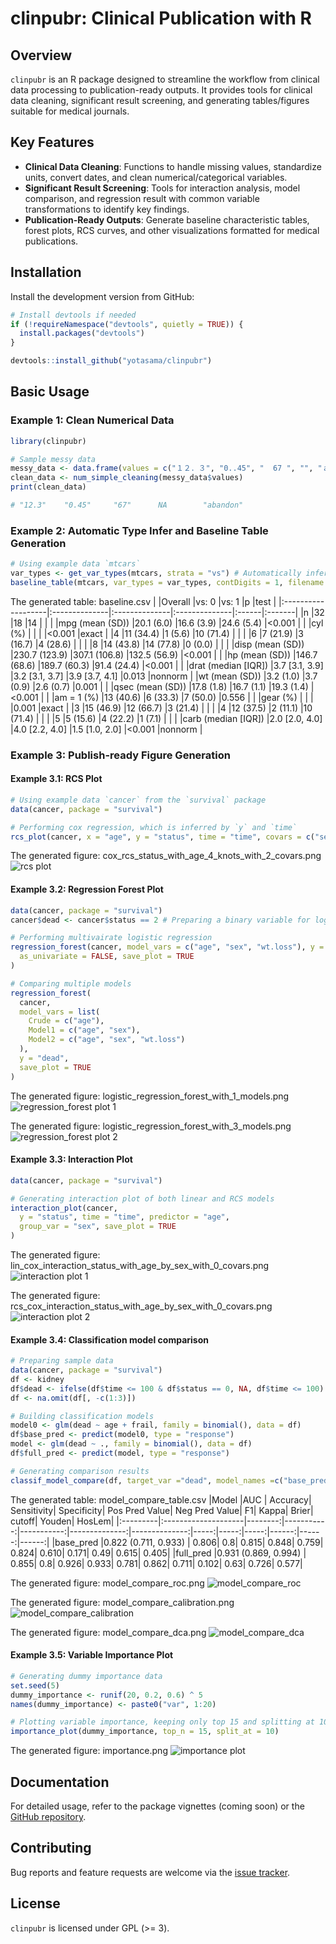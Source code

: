 # clinpubr: Clinical Publication with R

## Overview
`clinpubr` is an R package designed to streamline the workflow from clinical data processing to publication-ready outputs. It provides tools for clinical data cleaning, significant result screening, and generating tables/figures suitable for medical journals.

## Key Features
- **Clinical Data Cleaning**: Functions to handle missing values, standardize units, convert dates, and clean numerical/categorical variables.
- **Significant Result Screening**: Tools for interaction analysis, model comparison, and regression result with common variable transformations to identify key findings.
- **Publication-Ready Outputs**: Generate baseline characteristic tables, forest plots, RCS curves, and other visualizations formatted for medical publications.

## Installation
Install the development version from GitHub:

```r
# Install devtools if needed
if (!requireNamespace("devtools", quietly = TRUE)) {
  install.packages("devtools")
}

devtools::install_github("yotasama/clinpubr")
```

## Basic Usage
### Example 1: Clean Numerical Data
```r
library(clinpubr)

# Sample messy data
messy_data <- data.frame(values = c("１２．３", "0..45", "  67 ", "", "ａｂａｎｄｏｎ"))
clean_data <- num_simple_cleaning(messy_data$values)
print(clean_data)

# "12.3"    "0.45"     "67"      NA        "abandon"
```

### Example 2: Automatic Type Infer and Baseline Table Generation
```r
# Using example data `mtcars`
var_types <- get_var_types(mtcars, strata = "vs") # Automatically infer variable types
baseline_table(mtcars, var_types = var_types, contDigits = 1, filename = "baseline.csv")
```
The generated table: baseline.csv
|                    |Overall        |vs: 0          |vs: 1          |p      |test    |
|:-------------------|:--------------|:--------------|:--------------|:------|:-------|
|n                   |32             |18             |14             |       |        |
|mpg (mean (SD))     |20.1 (6.0)     |16.6 (3.9)     |24.6 (5.4)     |<0.001 |        |
|cyl (%)             |               |               |               |<0.001 |exact   |
|4                   |11 (34.4)      |1 (5.6)        |10 (71.4)      |       |        |
|6                   |7 (21.9)       |3 (16.7)       |4 (28.6)       |       |        |
|8                   |14 (43.8)      |14 (77.8)      |0 (0.0)        |       |        |
|disp (mean (SD))    |230.7 (123.9)  |307.1 (106.8)  |132.5 (56.9)   |<0.001 |        |
|hp (mean (SD))      |146.7 (68.6)   |189.7 (60.3)   |91.4 (24.4)    |<0.001 |        |
|drat (median [IQR]) |3.7 [3.1, 3.9] |3.2 [3.1, 3.7] |3.9 [3.7, 4.1] |0.013  |nonnorm |
|wt (mean (SD))      |3.2 (1.0)      |3.7 (0.9)      |2.6 (0.7)      |0.001  |        |
|qsec (mean (SD))    |17.8 (1.8)     |16.7 (1.1)     |19.3 (1.4)     |<0.001 |        |
|am = 1 (%)          |13 (40.6)      |6 (33.3)       |7 (50.0)       |0.556  |        |
|gear (%)            |               |               |               |0.001  |exact   |
|3                   |15 (46.9)      |12 (66.7)      |3 (21.4)       |       |        |
|4                   |12 (37.5)      |2 (11.1)       |10 (71.4)      |       |        |
|5                   |5 (15.6)       |4 (22.2)       |1 (7.1)        |       |        |
|carb (median [IQR]) |2.0 [2.0, 4.0] |4.0 [2.2, 4.0] |1.5 [1.0, 2.0] |<0.001 |nonnorm |


### Example 3: Publish-ready Figure Generation
#### Example 3.1: RCS Plot
```r
# Using example data `cancer` from the `survival` package
data(cancer, package = "survival")

# Performing cox regression, which is inferred by `y` and `time`
rcs_plot(cancer, x = "age", y = "status", time = "time", covars = c("sex", "ph.karno"), save_plot = TRUE)
```
The generated figure: cox_rcs_status_with_age_4_knots_with_2_covars.png
![rcs plot](sample_plots/cox_rcs_status_with_age_4_knots_with_2_covars.png)

#### Example 3.2: Regression Forest Plot
```r
data(cancer, package = "survival")
cancer$dead <- cancer$status == 2 # Preparing a binary variable for logistic regression

# Performing multivairate logistic regression
regression_forest(cancer, model_vars = c("age", "sex", "wt.loss"), y = "dead",
  as_univariate = FALSE, save_plot = TRUE
)

# Comparing multiple models
regression_forest(
  cancer,
  model_vars = list(
    Crude = c("age"),
    Model1 = c("age", "sex"),
    Model2 = c("age", "sex", "wt.loss")
  ),
  y = "dead",
  save_plot = TRUE
)
```
The generated figure: logistic_regression_forest_with_1_models.png
![regression_forest plot 1](sample_plots/logistic_regression_forest_with_1_models.png)

The generated figure: logistic_regression_forest_with_3_models.png
![regression_forest plot 2](sample_plots/logistic_regression_forest_with_3_models.png)


#### Example 3.3: Interaction Plot
```r
data(cancer, package = "survival")

# Generating interaction plot of both linear and RCS models
interaction_plot(cancer,
  y = "status", time = "time", predictor = "age",
  group_var = "sex", save_plot = TRUE
)
```
The generated figure: lin_cox_interaction_status_with_age_by_sex_with_0_covars.png
![interaction plot 1](sample_plots/lin_cox_interaction_status_with_age_by_sex_with_0_covars.png)

The generated figure: rcs_cox_interaction_status_with_age_by_sex_with_0_covars.png
![interaction plot 2](sample_plots/rcs_cox_interaction_status_with_age_by_sex_with_0_covars.png)


#### Example 3.4: Classification model comparison
```r
# Preparing sample data
data(cancer, package = "survival")
df <- kidney
df$dead <- ifelse(df$time <= 100 & df$status == 0, NA, df$time <= 100)
df <- na.omit(df[, -c(1:3)])

# Building classification models
model0 <- glm(dead ~ age + frail, family = binomial(), data = df)
df$base_pred <- predict(model0, type = "response")
model <- glm(dead ~ ., family = binomial(), data = df)
df$full_pred <- predict(model, type = "response")

# Generating comparison results
classif_model_compare(df, target_var ="dead", model_names =c("base_pred", "full_pred"))
```
The generated table: model_compare_table.csv
|Model     |AUC                  | Accuracy| Sensitivity| Specificity| Pos Pred Value| Neg Pred Value|    F1| Kappa| Brier| cutoff| Youden| HosLem|
|:---------|:--------------------|--------:|-----------:|-----------:|--------------:|--------------:|-----:|-----:|-----:|------:|------:|------:|
|base_pred |0.822 (0.711, 0.933) |    0.806|         0.8|       0.815|          0.848|          0.759| 0.824| 0.610| 0.171|   0.49|  0.615|  0.405|
|full_pred |0.931 (0.869, 0.994) |    0.855|         0.8|       0.926|          0.933|          0.781| 0.862| 0.711| 0.102|   0.63|  0.726|  0.577|

The generated figure: model_compare_roc.png
![model_compare_roc](sample_plots/model_compare_roc.png)

The generated figure: model_compare_calibration.png
![model_compare_calibration](sample_plots/model_compare_calibration.png)

The generated figure: model_compare_dca.png
![model_compare_dca](sample_plots/model_compare_dca.png)

#### Example 3.5: Variable Importance Plot
```r
# Generating dummy importance data
set.seed(5)
dummy_importance <- runif(20, 0.2, 0.6) ^ 5
names(dummy_importance) <- paste0("var", 1:20)

# Plotting variable importance, keeping only top 15 and splitting at 10
importance_plot(dummy_importance, top_n = 15, split_at = 10)
```
The generated figure: importance.png
![importance plot](sample_plots/importance.png)



## Documentation
For detailed usage, refer to the package vignettes (coming soon) or the [GitHub repository](https://github.com/yotasama/clinpubr).

## Contributing
Bug reports and feature requests are welcome via the [issue tracker](https://github.com/yotasama/clinpubr/issues).

## License
`clinpubr` is licensed under GPL (>= 3).